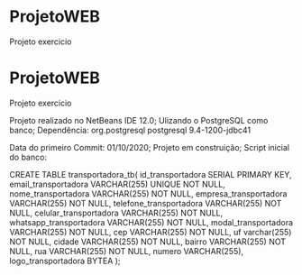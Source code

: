 # ProjetoWEB
Projeto exercicio 


# ProjetoWEB
Projeto exercicio 

Projeto realizado no NetBeans IDE 12.0;
Ulizando o PostgreSQL como banco;
Dependência:
<dependency>
    <groupId>org.postgresql</groupId>
    <artifactId>postgresql</artifactId>
    <version>9.4-1200-jdbc41</version>
</dependency>


Data do primeiro Commit: 01/10/2020;
Projeto em construição;
Script inicial do banco:

CREATE TABLE transportadora_tb(
id_transportadora SERIAL PRIMARY KEY,
email_transportadora  VARCHAR(255)    UNIQUE NOT NULL,
nome_transportadora VARCHAR(255) NOT NULL, 
empresa_transportadora VARCHAR(255) NOT NULL,
telefone_transportadora VARCHAR(255) NOT NULL,
celular_transportadora VARCHAR(255) NOT NULL,
whatsapp_transportadora VARCHAR(255) NOT NULL,
modal_transportadora VARCHAR(255) NOT NULL,
cep VARCHAR(255) NOT NULL,
uf varchar(255) NOT NULL, 
cidade VARCHAR(255) NOT NULL, 
bairro VARCHAR(255) NOT NULL,
rua VARCHAR(255) NOT NULL,
numero VARCHAR(255),
logo_transportadora BYTEA 
);
